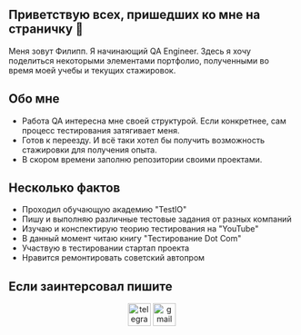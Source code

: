 
## Приветствую всех, пришедших ко мне на страничку 👋

Меня зовут Филипп.
Я начинающий QA Engineer.
Здесь я хочу поделиться некоторыми элементами портфолио, полученными во время моей учебы и текущих стажировок.

## Обо мне

- Работа QA интересна мне своей структурой. Если конкретнее, сам процесс тестирования затягивает меня.
- Готов к переезду. И всё таки хотел бы получить возможность стажировки для получения опыта.
- В скором времени заполню репозитории своими проектами.

## Несколько фактов

- Проходил обучающую академию "TestIO"
- Пишу и выполняю различные тестовые задания от разных компаний
- Изучаю и конспектирую теорию тестирования на "YouTube"
- В данный момент читаю книгу "Тестирование Dot Com"
- Участвую в тестировании стартап проекта
- Нравится ремонтировать советский автопром

## Если заинтерсовал пишите
<p align="center">
<a href= "https://t.me/Philip_336"><img src="https://img.icons8.com/?size=512&id=63306&format=png" width="40" height="40" alt="telegram"/></a>
<a href= "mailto:filipp07102005@gmail.com"><img src="https://img.icons8.com/?size=512&id=P7UIlhbpWzZm&format=png" width="40" height="40" alt="gmail"/></a>
  
